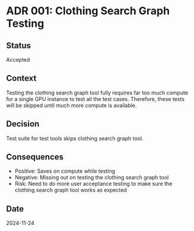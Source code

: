 # ADR 001: Clothing Search Graph Testing

## Status
Accepted

## Context
Testing the clothing search graph tool fully requires far too much compute for a single GPU instance
to test all the test cases. Therefore, these tests will be skipped until much more compute is available.

## Decision
Test suite for test tools skips clothing search graph tool.

## Consequences
- Positive: Saves on compute while testing
- Negative: Missing out on testing the clothing search graph tool
- Risk: Need to do more user acceptance testing to make sure the clothing search graph tool works as expected

## Date
2024-11-24